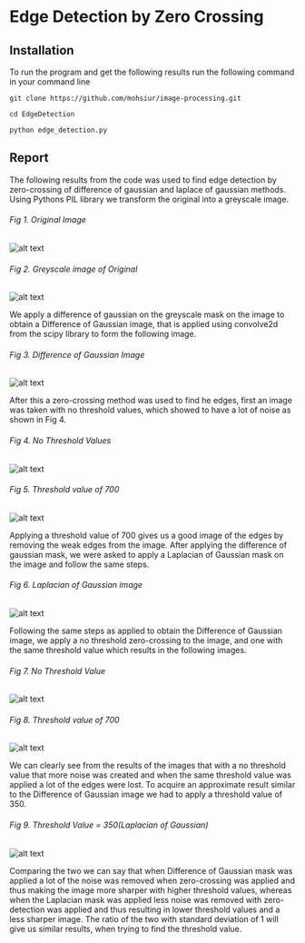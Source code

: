 # Edge Detection by Zero Crossing

## Installation

To run the program and get the following results run the following command in your command line

`git clone https://github.com/mohsiur/image-processing.git`

`cd EdgeDetection`

`python edge_detection.py`

## Report

The following results from the code was used to find edge detection by zero-crossing of difference of gaussian and laplace of gaussian methods. Using Pythons PIL library we transform the original into a greyscale image.

###### Fig 1. Original Image

![alt text](UBCampus.jpg)

###### Fig 2. Greyscale image of Original
![alt text](UBCampus_grey.jpg)

We apply a difference of gaussian on the greyscale mask on the image to obtain a Difference of Gaussian image, that is applied using convolve2d from the scipy library to form the following image.

###### Fig 3. Difference of Gaussian Image
![alt text](DoG_image.png)

After this a zero-crossing method was used to find he edges, first an image was taken with no threshold values, which showed to have a lot of noise as shown in Fig 4.

###### Fig 4. No Threshold Values
![alt text](DoG_No_threshold.png)

###### Fig 5. Threshold value of 700
![alt text](DoG_Threshold700.png)

Applying a threshold value of 700 gives us a good image of the edges by removing the weak edges from the image. After applying the difference of gaussian mask, we were asked to apply a Laplacian of Gaussian mask on the image and follow the same steps.

###### Fig 6. Laplacian of Gaussian image
![alt text](LoG_image.png)

Following the same steps as applied to obtain the Difference of Gaussian image, we apply a no threshold zero-crossing to the image, and one with the same threshold value which results in the following images.

###### Fig 7. No Threshold Value
![alt text](LoG_No_threshold.png)

###### Fig 8. Threshold value of 700
![alt text](LoG_Threshold700.png)

We can clearly see from the results of the images that with a no threshold value that more noise was created and when the same threshold value was applied a lot of the edges were lost. To acquire an approximate result similar to the Difference of Gaussian image we had to apply a threshold value of 350.

###### Fig 9. Threshold Value = 350(Laplacian of Gaussian)
![alt text](LoG_Threshold350.png)

Comparing the two we can say that when Difference of Gaussian mask was applied a lot of the noise was removed when zero-crossing was applied and thus making the image more sharper with higher threshold values, whereas when the Laplacian mask was applied less noise was removed with zero-detection was applied and thus resulting in lower threshold values and a less sharper image. The ratio of the two with standard deviation of 1 will give us similar results, when trying to find the threshold value.
